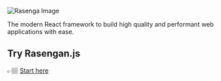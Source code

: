 ![Rasenga Image](https://rasengan.dev/home.png)

The modern React framework to build high quality and performant web applications with ease.

## Try Rasengan.js

👉🏽 [Start here](https://rasengan.dev/docs)
